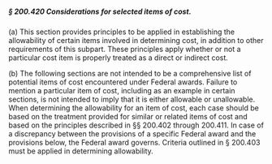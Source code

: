 ##### § 200.420 Considerations for selected items of cost. #####

(a) This section provides principles to be applied in establishing the allowability of certain items involved in determining cost, in addition to other requirements of this subpart. These principles apply whether or not a particular cost item is properly treated as a direct or indirect cost.

(b) The following sections are not intended to be a comprehensive list of potential items of cost encountered under Federal awards. Failure to mention a particular item of cost, including as an example in certain sections, is not intended to imply that it is either allowable or unallowable. When determining the allowability for an item of cost, each case should be based on the treatment provided for similar or related items of cost and based on the principles described in §§ 200.402 through 200.411. In case of a discrepancy between the provisions of a specific Federal award and the provisions below, the Federal award governs. Criteria outlined in § 200.403 must be applied in determining allowability.